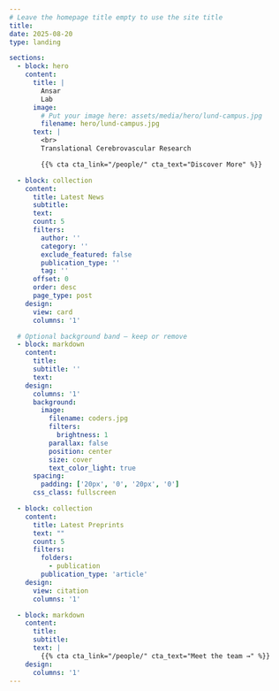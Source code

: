 ```yaml
---
# Leave the homepage title empty to use the site title
title:
date: 2025-08-20
type: landing

sections:
  - block: hero
    content:
      title: |
        Ansar
        Lab
      image:
        # Put your image here: assets/media/hero/lund-campus.jpg
        filename: hero/lund-campus.jpg
      text: |
        <br>
        Translational Cerebrovascular Research

        {{% cta cta_link="/people/" cta_text="Discover More" %}}

  - block: collection
    content:
      title: Latest News
      subtitle:
      text:
      count: 5
      filters:
        author: ''
        category: ''
        exclude_featured: false
        publication_type: ''
        tag: ''
      offset: 0
      order: desc
      page_type: post
    design:
      view: card
      columns: '1'

  # Optional background band — keep or remove
  - block: markdown
    content:
      title:
      subtitle: ''
      text:
    design:
      columns: '1'
      background:
        image:
          filename: coders.jpg
          filters:
            brightness: 1
          parallax: false
          position: center
          size: cover
          text_color_light: true
      spacing:
        padding: ['20px', '0', '20px', '0']
      css_class: fullscreen

  - block: collection
    content:
      title: Latest Preprints
      text: ""
      count: 5
      filters:
        folders:
          - publication
        publication_type: 'article'
    design:
      view: citation
      columns: '1'

  - block: markdown
    content:
      title:
      subtitle:
      text: |
        {{% cta cta_link="/people/" cta_text="Meet the team →" %}}
    design:
      columns: '1'
---
```

